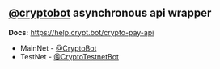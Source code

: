 ## **[@cryptobot](https://t.me/CryptoBot) asynchronous api wrapper**
**Docs:** https://help.crypt.bot/crypto-pay-api

 - MainNet - [@CryptoBot](http://t.me/CryptoBot)
 - TestNet - [@CryptoTestnetBot](http://t.me/CryptoTestnetBot)
